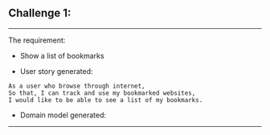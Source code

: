 ## Challenge 1: 
------

The requirement: 
- Show a list of bookmarks

- User story generated: 

```
As a user who browse through internet, 
So that, I can track and use my bookmarked websites,
I would like to be able to see a list of my bookmarks.
```
- Domain model generated: 

----
